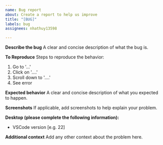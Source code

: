 ```yaml
---
name: Bug report
about: Create a report to help us improve
title: "[BUG]"
labels: bug
assignees: nhathuy13598

---
```


**Describe the bug**
A clear and concise description of what the bug is.

**To Reproduce**
Steps to reproduce the behavior:
1. Go to '...'
2. Click on '....'
3. Scroll down to '....'
4. See error

**Expected behavior**
A clear and concise description of what you expected to happen.

**Screenshots**
If applicable, add screenshots to help explain your problem.

**Desktop (please complete the following information):**
 - VSCode version [e.g. 22]


**Additional context**
Add any other context about the problem here.
